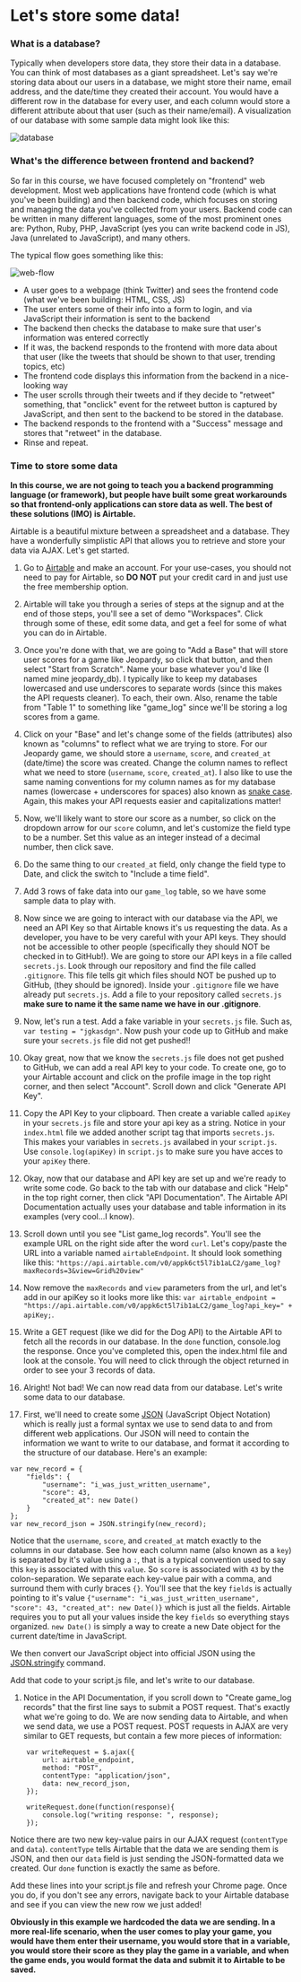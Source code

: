 # Let's store some data!

### What is a database?
Typically when developers store data, they store their data in a database. You can think of most databases as a giant spreadsheet. Let's say we're storing data about our users in a database, we might store their name, email address, and the date/time they created their account. You would have a different row in the database for every user, and each column would store a different attribute about that user (such as their name/email). A visualization of our database with some sample data might look like this: 

![database](images/db.png)

### What's the difference between frontend and backend? 
So far in this course, we have focused completely on "frontend" web development. Most web applications have frontend code (which is what you've been building) and then backend code, which focuses on storing and managing the data you've collected from your users. Backend code can be written in many different languages, some of the most prominent ones are: Python, Ruby, PHP, JavaScript (yes you can write backend code in JS), Java (unrelated to JavaScript), and many others. 

The typical flow goes something like this: 

![web-flow](images/frontend-backend.png)

* A user goes to a webpage (think Twitter) and sees the frontend code (what we've been building: HTML, CSS, JS)
* The user enters some of their info into a form to login, and via JavaScript their information is sent to the backend 
* The backend then checks the database to make sure that user's information was entered correctly
* If it was, the backend responds to the frontend with more data about that user (like the tweets that should be shown to that user, trending topics, etc)
* The frontend code displays this information from the backend in a nice-looking way
* The user scrolls through their tweets and if they decide to "retweet" something, that "onclick" event for the retweet button is captured by JavaScript, and then sent to the backend to be stored in the database. 
* The backend responds to the frontend with a "Success" message and stores that "retweet" in the database. 
* Rinse and repeat. 


### Time to store some data
**In this course, we are not going to teach you a backend programming language (or framework), but people have built some great workarounds so that frontend-only applications can store data as well. The best of these solutions (IMO) is Airtable.**

Airtable is a beautiful mixture between a spreadsheet and a database. They have a wonderfully simplistic API that allows you to retrieve and store your data via AJAX. Let's get started. 

1. Go to [Airtable](https://airtable.com/) and make an account. For your use-cases, you should not need to pay for Airtable, so **DO NOT** put your credit card in and just use the free membership option. 

1. Airtable will take you through a series of steps at the signup and at the end of those steps, you'll see a set of demo "Workspaces". Click through some of these, edit some data, and get a feel for some of what you can do in Airtable. 

1. Once you're done with that, we are going to "Add a Base" that will store user scores for a game like Jeopardy, so click that button, and then select "Start from Scratch". Name your base whatever you'd like (I named mine jeopardy_db). I typically like to keep my databases lowercased and use underscores to separate words (since this makes the API requests cleaner). To each, their own. Also, rename the table from "Table 1" to something like "game_log" since we'll be storing a log scores from a game.

1. Click on your "Base" and let's change some of the fields (attributes) also known as "columns" to reflect what we are trying to store. For our Jeopardy game, we should store a `username`, `score`, and `created_at` (date/time) the score was created. Change the column names to reflect what we need to store (`username`, `score`, `created_at`). I also like to use the same naming conventions for my column names as for my database names (lowercase + underscores for spaces) also known as [snake case](https://en.wikipedia.org/wiki/Snake_case). Again, this makes your API requests easier and capitalizations matter! 

1. Now, we'll likely want to store our score as a number, so click on the dropdown arrow for our `score` column, and let's customize the field type to be a number. Set this value as an integer instead of a decimal number, then click save. 

1. Do the same thing to our `created_at` field, only change the field type to Date, and click the switch to "Include a time field". 

1. Add 3 rows of fake data into our `game_log` table, so we have some sample data to play with. 

1. Now since we are going to interact with our database via the API, we need an API Key so that Airtable knows it's us requesting the data. As a developer, you have to be very careful with your API keys. They should not be accessible to other people (specifically they should NOT be checked in to GitHub!). We are going to store our API keys in a file called `secrets.js`. Look through our repository and find the file called `.gitignore`. This file tells git which files should NOT be pushed up to GitHub, (they should be ignored). Inside your `.gitignore` file we have already put `secrets.js`. Add a file to your repository called `secrets.js` **make sure to name it the same name we have in our .gitignore**. 

1. Now, let's run a test. Add a fake variable in your `secrets.js` file. Such as, `var testing = "jgkasdgn"`. Now push your code up to GitHub and make sure your `secrets.js` file did not get pushed!!

1. Okay great, now that we know the `secrets.js` file does not get pushed to GitHub, we can add a real API key to your code. To create one, go to your Airtable account and click on the profile image in the top right corner, and then select "Account". Scroll down and click "Generate API Key".

1. Copy the API Key to your clipboard. Then create a variable called `apiKey` in your `secrets.js` file and store your api key as a string. Notice in your `index.html` file we added another script tag that imports `secrets.js`. This makes your variables in `secrets.js` availabed in your `script.js`. Use `console.log(apiKey)` in `script.js` to make sure you have acces to your `apiKey` there. 

1. Okay, now that our database and API key are set up and we're ready to write some code. Go back to the tab with our database and click "Help" in the top right corner, then click "API Documentation". The Airtable API Documentation actually uses your database and table information in its examples (very cool...I know). 

1. Scroll down until you see "List game_log records". You'll see the example URL on the right side after the word `curl`. Let's copy/paste the URL into a variable named `airtableEndpoint`. It should look something like this: `"https://api.airtable.com/v0/appk6ct5l7ib1aLC2/game_log?maxRecords=3&view=Grid%20view"`

1. Now remove the `maxRecords` and `view` parameters from the url, and let's add in our apiKey so it looks more like this: `var airtable_endpoint = "https://api.airtable.com/v0/appk6ct5l7ib1aLC2/game_log?api_key=" + apiKey;`. 

1. Write a GET request (like we did for the Dog API) to the Airtable API to fetch all the records in our database. In the `done` function, console.log the response. Once you've completed this, open the index.html file and look at the console. You will need to click through the object returned in order to see your 3 records of data.

1. Alright! Not bad! We can now read data from our database. Let's write some data to our database.

1. First, we'll need to create some [JSON](https://www.w3schools.com/js/js_json_intro.asp) (JavaScript Object Notation) which is really just a formal syntax we use to send data to and from different web applications. Our JSON will need to contain the information we want to write to our database, and format it according to the structure of our database. Here's an example: 

```
var new_record = {
	"fields": {
		"username": "i_was_just_written_username", 
		"score": 43, 
		"created_at": new Date()
	}
};
var new_record_json = JSON.stringify(new_record);
```

Notice that the `username`, `score`, and `created_at` match exactly to the columns in our database. See how each column name (also known as a `key`) is separated by it's value using a `:`, that is a typical convention used to say this `key` is associated with this `value`. So `score` is associated with `43` by the colon-separation. We separate each key-value pair with a comma, and surround them with curly braces `{}`. You'll see that the key `fields` is actually pointing to it's value `{"username": "i_was_just_written_username", "score": 43, "created_at": new Date()}` which is just all the fields. Airtable requires you to put all your values inside the key `fields` so everything stays organized. `new Date()` is simply a way to create a new Date object for the current date/time in JavaScript.

We then convert our JavaScript object into official JSON using the [JSON.stringify](https://www.w3schools.com/js/js_json_stringify.asp) command. 

Add that code to your script.js file, and let's write to our database. 

1. Notice in the API Documentation, if you scroll down to "Create game_log records" that the first line says to submit a POST request. That's exactly what we're going to do. We are now sending data to Airtable, and when we send data, we use a POST request. POST requests in AJAX are very similar to GET requests, but contain a few more pieces of information: 

```
	var writeRequest = $.ajax({
		url: airtable_endpoint,
		method: "POST",
		contentType: "application/json",
		data: new_record_json,
	});

	writeRequest.done(function(response){
		console.log("writing response: ", response);
	});
```

Notice there are two new key-value pairs in our AJAX request (`contentType` and `data`). `contentType` tells Airtable that the data we are sending them is JSON, and then our `data` field is just sending the JSON-formatted data we created. Our `done` function is exactly the same as before. 

Add these lines into your script.js file and refresh your Chrome page. Once you do, if you don't see any errors, navigate back to your Airtable database and see if you can view the new row we just added!

**Obviously in this example we hardcoded the data we are sending. In a more real-life scenario, when the user comes to play your game, you would have them enter their username, you would store that in a variable, you would store their score as they play the game in a variable, and when the game ends, you would format the data and submit it to Airtable to be saved.**


